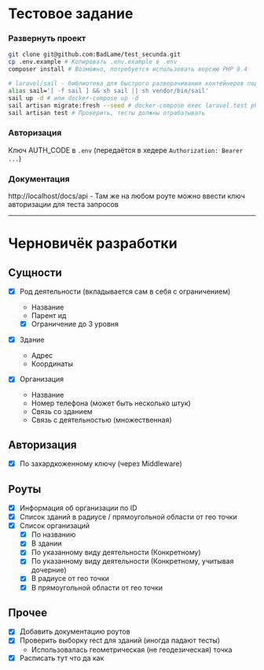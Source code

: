 # Тестовое задание

### Развернуть проект

```bash
git clone git@github.com:BadLame/test_secunda.git
cp .env.example # Копировать .env.example в .env
composer install # Возможно, потребуется использовать версию PHP 8.4

# laravel/sail - библиотека для быстрого разворачивания контейнеров под приложение
alias sail='[ -f sail ] && sh sail || sh vendor/bin/sail'
sail up -d # или docker-compose up -d
sail artisan migrate:fresh --seed # docker-compose exec laravel.test php ...
sail artisan test # Проверить, тесты должны отрабатывать
```

### Авторизация

Ключ AUTH_CODE в `.env` (передаётся в хедере `Authorization: Bearer ...`)

### Документация

http://localhost/docs/api - Там же на любом роуте можно ввести ключ авторизации для теста запросов

___ 

# Черновичёк разработки

## Сущности

- [x] Род деятельности (вкладывается сам в себя с ограничением)
  - Название
  - Парент ид
  - [x] Ограничение до 3 уровня

- [x] Здание
  - Адрес
  - Координаты

- [x] Организация
  - Название
  - Номер телефона (может быть несколько штук)
  - Связь со зданием
  - Связь с деятельностью (множественная)

## Авторизация

- [x] По захардкоженному ключу (через Middleware)

## Роуты

- [x] Информация об организации по ID
- [x] Список зданий в радиусе / прямоугольной области от гео точки
- [x] Список организаций
  - [x] По названию
  - [x] В здании
  - [x] По указанному виду деятельности (Конкретному)
  - [x] По указанному виду деятельности (Конкретному, учитывая дочерние)
  - [x] В радиусе от гео точки
  - [x] В прямоугольной области от гео точки

## Прочее

- [x] Добавить документацию роутов
- [x] Проверить выборку rect для зданий (иногда падают тесты)
  - Использовалась геометрическая (не геодезическая) точка
- [x] Расписать тут что да как
